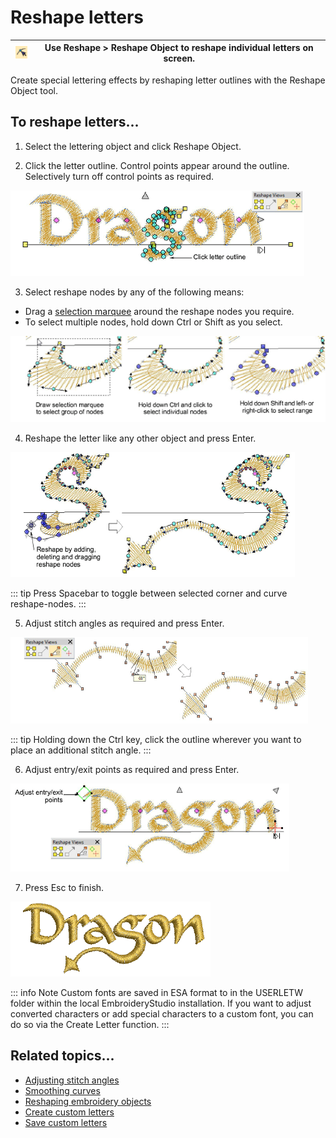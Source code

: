 # Reshape letters

| ![ReshapeObject00052.png](assets/ReshapeObject00052.png) | Use Reshape > Reshape Object to reshape individual letters on screen. |
| -------------------------------------------------------- | --------------------------------------------------------------------- |

Create special lettering effects by reshaping letter outlines with the Reshape Object tool.

## To reshape letters...

1. Select the lettering object and click Reshape Object.

2. Click the letter outline. Control points appear around the outline. Selectively turn off control points as required.

![lettering_edit00053.png](assets/lettering_edit00053.png)

3. Select reshape nodes by any of the following means:

- Drag a [selection marquee](../../glossary/glossary#selection-marquee) around the reshape nodes you require.
- To select multiple nodes, hold down Ctrl or Shift as you select.

![lettering_edit00056.png](assets/lettering_edit00056.png)

4. Reshape the letter like any other object and press Enter.

![lettering_edit00059.png](assets/lettering_edit00059.png)

::: tip
Press Spacebar to toggle between selected corner and curve reshape-nodes.
:::

5. Adjust stitch angles as required and press Enter.

![lettering_edit00062.png](assets/lettering_edit00062.png)

::: tip
Holding down the Ctrl key, click the outline wherever you want to place an additional stitch angle.
:::

6. Adjust entry/exit points as required and press Enter.

![lettering_edit00065.png](assets/lettering_edit00065.png)

7. Press Esc to finish.

![ReshapeLetters0.png](assets/ReshapeLetters0.png)

::: info Note
Custom fonts are saved in ESA format to in the USERLETW folder within the local EmbroideryStudio installation. If you want to adjust converted characters or add special characters to a custom font, you can do so via the Create Letter function.
:::

## Related topics...

- [Adjusting stitch angles](../../Quality/quality/Adjusting_stitch_angles)
- [Smoothing curves](../../Automatic/vectors/Smoothing_curves)
- [Reshaping embroidery objects](../../Modifying/reshape/Reshaping_embroidery_objects)
- [Create custom letters](../lettering_custom/Create_custom_letters)
- [Save custom letters](../lettering_custom/Save_custom_letters)

